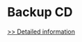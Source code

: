 # Backup CD
[>> Detailed information](https://secure.shareit.com/shareit/product.html?productid=300745929&affiliateid=200057808)